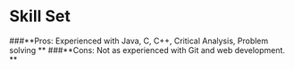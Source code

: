 # Skill Set

###**Pros: Experienced with Java, C, C++, Critical Analysis, Problem solving   **
###**Cons: Not as experienced with Git and web development.  **
